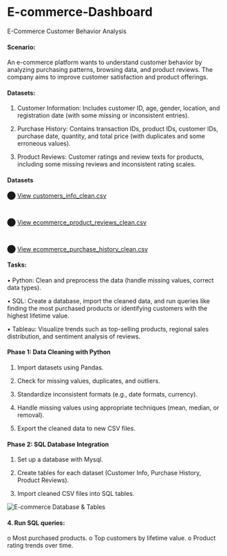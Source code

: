 # E-commerce-Dashboard
E-Commerce Customer Behavior Analysis

#### Scenario: 

An e-commerce platform wants to understand customer behavior by analyzing purchasing patterns, 
browsing data, and product reviews. The company aims to improve customer satisfaction and product 
offerings. 

#### Datasets: 
1. Customer Information: Includes customer ID, age, gender, location, and registration date (with 
some missing or inconsistent entries). 

2. Purchase History: Contains transaction IDs, product IDs, customer IDs, purchase date, quantity, 
and total price (with duplicates and some erroneous values). 

3. Product Reviews: Customer ratings and review texts for products, including some missing 
reviews and inconsistent rating scales.

#### Datasets

⬤ <a href="https://github.com/CelesNeba/E-commerce-Dashboard/blob/main/customers_info_clean.csv" target="_blank">
  View customers_info_clean.csv
</a>

<br>

⬤ <a href="https://github.com/CelesNeba/E-commerce-Dashboard/blob/main/ecommerce_product_reviews_clean.csv" target="_blank">
  View ecommerce_product_reviews_clean.csv
</a>

<br>

⬤ <a href="https://github.com/CelesNeba/E-commerce-Dashboard/blob/main/ecommerce_purchase_history_clean.csv" target="_blank">
  View ecommerce_purchase_history_clean.csv
</a>


#### Tasks: 
• Python: Clean and preprocess the data (handle missing values, correct data types). 

• SQL: Create a database, import the cleaned data, and run queries like finding the most 
purchased products or identifying customers with the highest lifetime value. 

• Tableau: Visualize trends such as top-selling products, regional sales distribution, and sentiment 
analysis of reviews. 


#### Phase 1: Data Cleaning with Python 

1. Import datasets using Pandas. 

2. Check for missing values, duplicates, and outliers. 

3. Standardize inconsistent formats (e.g., date formats, currency). 

4. Handle missing values using appropriate techniques (mean, median, or removal). 

5. Export the cleaned data to new CSV files.


#### Phase 2: SQL Database Integration 





1. Set up a database with Mysql. 

2. Create tables for each dataset (Customer Info, Purchase History, Product Reviews). 

3. Import cleaned CSV files into SQL tables.



![E-commerce Database & Tables](https://github.com/CelesNeba/E-commerce-Dashboard/blob/main/ecom%20database%20&%20tables%20screenshot.png?raw=true)





#### 4. Run SQL queries: 
o Most purchased products. 
o Top customers by lifetime value. 
o Product rating trends over time. 
